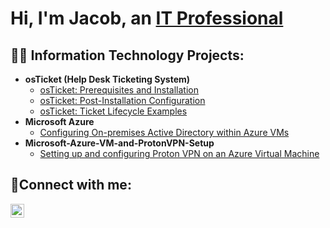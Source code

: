 <h1>Hi, I'm Jacob, an <a href="https://www.linkedin.com/in/jacob-knittle/">IT Professional</a></h1>

<h2>👨‍💻 Information Technology Projects:</h2>

- <b>osTicket (Help Desk Ticketing System)</b>
  - [osTicket: Prerequisites and Installation](https://github.com/JacobKnittle/osticket-prerequisites)
  - [osTicket: Post-Installation Configuration](https://github.com/JacobKnittle/osTicket-Post-Install-Config)
  - [osTicket: Ticket Lifecycle Examples](https://github.com/JacobKnittle/osTicket-Lifecycle-Examples)
- <b>Microsoft Azure</b>
  - [Configuring On-premises Active Directory within Azure VMs](https://github.com/JacobKnittle/Active-Directory-Install-and-Configure-Using-Azure)
- <b>Microsoft-Azure-VM-and-ProtonVPN-Setup</b>
  - [Setting up and configuring Proton VPN on an Azure Virtual Machine](https://github.com/JacobKnittle/Microsoft-Azure-VM-and-ProtonVPN-Setup)
<h2>🤳Connect with me:</h2>

[<img align="left" alt="Jacob | LinkedIn" width="22px" src="https://cdn.jsdelivr.net/npm/simple-icons@v3/icons/linkedin.svg" />][linkedin]

[linkedin]: https://www.linkedin.com/in/jacob-knittle/
